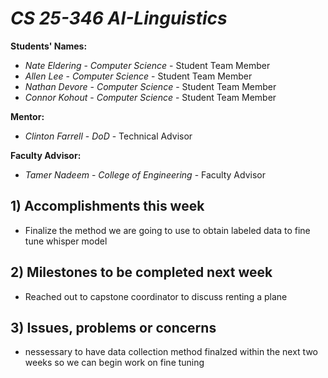 # *CS 25-346 AI-Linguistics*

**Students' Names:**

- *Nate Eldering* - *Computer Science* - Student Team Member
- *Allen Lee*     - *Computer Science* - Student Team Member
- *Nathan Devore* - *Computer Science* - Student Team Member
- *Connor Kohout* - *Computer Science* - Student Team Member

**Mentor:**

- *Clinton Farrell*    - *DoD* - Technical Advisor

**Faculty Advisor:**

- *Tamer Nadeem* - *College of Engineering* - Faculty Advisor

## 1) Accomplishments this week ##
   - Finalize the method we are going to use to obtain labeled data to fine tune whisper model

## 2) Milestones to be completed next week ##
   - Reached out to capstone coordinator to discuss renting a plane 

## 3) Issues, problems or concerns ##
- nessessary to have data collection method finalzed within the next two weeks so we can begin work on fine tuning